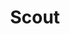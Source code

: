 ---
layout: default
title: Scout
parent: Class Guides
grand_parent: FAQ
nav_order: 2
permalink: /faq/class-guides/scout/
---